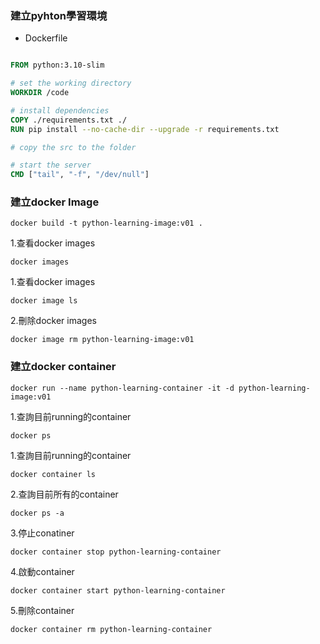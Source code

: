 ### 建立pyhton學習環境

- Dockerfile
  
```Dockerfile

FROM python:3.10-slim

# set the working directory
WORKDIR /code

# install dependencies
COPY ./requirements.txt ./
RUN pip install --no-cache-dir --upgrade -r requirements.txt

# copy the src to the folder

# start the server
CMD ["tail", "-f", "/dev/null"]

```

###  建立docker Image

    docker build -t python-learning-image:v01 .

1.查看docker images
	
	docker images

1.查看docker images

	docker image ls
	
2.刪除docker images

	docker image rm python-learning-image:v01
	
### 建立docker container

	docker run --name python-learning-container -it -d python-learning-image:v01 
	
1.查詢目前running的container

	docker ps
	
1.查詢目前running的container

	docker container ls
	
2.查詢目前所有的container

	docker ps -a
	
3.停止conatiner

	docker container stop python-learning-container
	
4.啟動container

	docker container start python-learning-container
	
5.刪除container

	docker container rm python-learning-container
